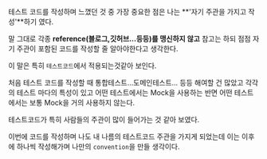 테스트 코드를 작성하며 느꼈던 것 중 가장 중요한 점은 나는 **'자기 주관을 가지고 작성'**하기 였다.

말 그대로 각종 **reference(블로그,깃허브...등등)를 맹신하지 않고** 참고는 하되 점점 자기 주관이 포함된 코드를 작성할 줄 알아야한다고 생각한다.

이 말은 특히 `테스트코드`에서 적용되는것같아 보인다.

처음 테스트 코드를 작성할 때 통합테스트...도메인테스트... 등등 해여할 건 많았고 각각의 테스트 마다의 특성이 있고 어떤 테스트에서는 Mock을 사용하는 반면 어떤 테스트에서는 보통 Mock을 거의 사용하지 않는다.

테스트코드가 특히 사람들의 주관이 많이 들어가는 것 같아 보였다.

이번에 코드를 작성하며 나도 내 나름의 테스트코드 주관을 가지게 되었는데 이는 이후에 하나씩 작성해가며 나만의 `convention`을 만들 생각이다. 